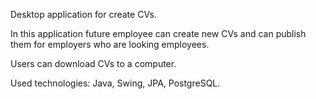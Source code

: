 Desktop application for create CVs.

In this application future employee can create new CVs and can publish them for employers who are looking employees. 

Users can download CVs to a computer. 

Used technologies: Java, Swing, JPA, PostgreSQL.

